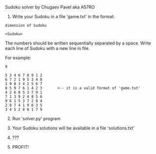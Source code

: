 Sudoku solver by Chugaev Pavel aka A57RO

1. Write your Sudoku in a file 'game.txt' in the format:
~~~
dimension of Sudoku

<Sudoku>
~~~

The numbers should be written sequentially separated by a space.
Write each line of Sudoku with a new line in file.

For example:
~~~
9

5 3 4 6 7 8 9 1 2
6 7 2 1 9 5 3 4 8
1 9 8 3 4 2 5 6 7
8 5 9 7 6 1 4 2 3       <-- it is a valid format of 'game.txt'
4 2 6 8 5 3 7 9 1
7 1 3 9 2 4 8 5 6
9 6 1 5 3 7 2 8 4
2 8 7 4 1 9 6 3 5
3 4 5 2 8 6 1 7 9
~~~

2. Run 'solver.py' program

3. Your Sudoku solutions will be available in a file 'solutions.txt'

4. ???

5. PROFIT!